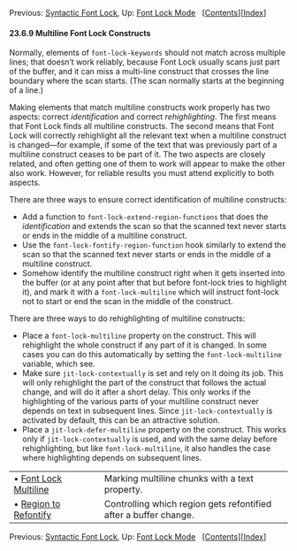 

Previous: [Syntactic Font Lock](Syntactic-Font-Lock.html), Up: [Font Lock Mode](Font-Lock-Mode.html)   \[[Contents](index.html#SEC_Contents "Table of contents")]\[[Index](Index.html "Index")]

#### 23.6.9 Multiline Font Lock Constructs

Normally, elements of `font-lock-keywords` should not match across multiple lines; that doesn’t work reliably, because Font Lock usually scans just part of the buffer, and it can miss a multi-line construct that crosses the line boundary where the scan starts. (The scan normally starts at the beginning of a line.)

Making elements that match multiline constructs work properly has two aspects: correct *identification* and correct *rehighlighting*. The first means that Font Lock finds all multiline constructs. The second means that Font Lock will correctly rehighlight all the relevant text when a multiline construct is changed—for example, if some of the text that was previously part of a multiline construct ceases to be part of it. The two aspects are closely related, and often getting one of them to work will appear to make the other also work. However, for reliable results you must attend explicitly to both aspects.

There are three ways to ensure correct identification of multiline constructs:

*   Add a function to `font-lock-extend-region-functions` that does the *identification* and extends the scan so that the scanned text never starts or ends in the middle of a multiline construct.
*   Use the `font-lock-fontify-region-function` hook similarly to extend the scan so that the scanned text never starts or ends in the middle of a multiline construct.
*   Somehow identify the multiline construct right when it gets inserted into the buffer (or at any point after that but before font-lock tries to highlight it), and mark it with a `font-lock-multiline` which will instruct font-lock not to start or end the scan in the middle of the construct.

There are three ways to do rehighlighting of multiline constructs:

*   Place a `font-lock-multiline` property on the construct. This will rehighlight the whole construct if any part of it is changed. In some cases you can do this automatically by setting the `font-lock-multiline` variable, which see.
*   Make sure `jit-lock-contextually` is set and rely on it doing its job. This will only rehighlight the part of the construct that follows the actual change, and will do it after a short delay. This only works if the highlighting of the various parts of your multiline construct never depends on text in subsequent lines. Since `jit-lock-contextually` is activated by default, this can be an attractive solution.
*   Place a `jit-lock-defer-multiline` property on the construct. This works only if `jit-lock-contextually` is used, and with the same delay before rehighlighting, but like `font-lock-multiline`, it also handles the case where highlighting depends on subsequent lines.

|                                                   |    |                                                                  |
| :------------------------------------------------ | -- | :--------------------------------------------------------------- |
| • [Font Lock Multiline](Font-Lock-Multiline.html) |    | Marking multiline chunks with a text property.                   |
| • [Region to Refontify](Region-to-Refontify.html) |    | Controlling which region gets refontified after a buffer change. |

Previous: [Syntactic Font Lock](Syntactic-Font-Lock.html), Up: [Font Lock Mode](Font-Lock-Mode.html)   \[[Contents](index.html#SEC_Contents "Table of contents")]\[[Index](Index.html "Index")]
